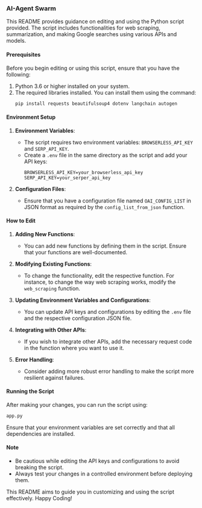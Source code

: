 ### AI-Agent Swarm

This README provides guidance on editing and using the Python script provided. The script includes functionalities for web scraping, summarization, and making Google searches using various APIs and models. 

#### Prerequisites

Before you begin editing or using this script, ensure that you have the following:

1. Python 3.6 or higher installed on your system.
2. The required libraries installed. You can install them using the command:
   ```bash
   pip install requests beautifulsoup4 dotenv langchain autogen
   ```

#### Environment Setup

1. **Environment Variables**: 
   - The script requires two environment variables: `BROWSERLESS_API_KEY` and ``SERP_API_KEY``.
   - Create a `.env` file in the same directory as the script and add your API keys:
     ```
     BROWSERLESS_API_KEY=your_browserless_api_key
     SERP_API_KEY=your_serper_api_key
     ```

2. **Configuration Files**: 
   - Ensure that you have a configuration file named `OAI_CONFIG_LIST` in JSON format as required by the `config_list_from_json` function.

#### How to Edit

1. **Adding New Functions**:
   - You can add new functions by defining them in the script. Ensure that your functions are well-documented.

2. **Modifying Existing Functions**:
   - To change the functionality, edit the respective function. For instance, to change the way web scraping works, modify the `web_scraping` function.

3. **Updating Environment Variables and Configurations**:
   - You can update API keys and configurations by editing the `.env` file and the respective configuration JSON file.

4. **Integrating with Other APIs**:
   - If you wish to integrate other APIs, add the necessary request code in the function where you want to use it. 

5. **Error Handling**:
   - Consider adding more robust error handling to make the script more resilient against failures.

#### Running the Script

After making your changes, you can run the script using:

```bash
app.py
```

Ensure that your environment variables are set correctly and that all dependencies are installed.

#### Note

- Be cautious while editing the API keys and configurations to avoid breaking the script.
- Always test your changes in a controlled environment before deploying them.

This README aims to guide you in customizing and using the script effectively. Happy Coding!
